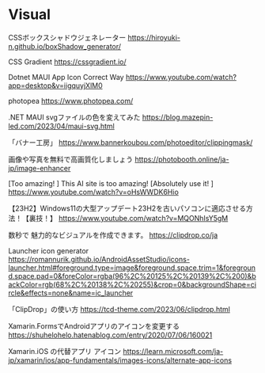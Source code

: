 # Visual
CSSボックスシャドウジェネレーター
https://hiroyuki-n.github.io/boxShadow_generator/

CSS Gradient
https://cssgradient.io/

Dotnet MAUI App Icon Correct Way
https://www.youtube.com/watch?app=desktop&v=iigquyjXlM0

photopea
https://www.photopea.com/

.NET MAUI svgファイルの色を変えてみた
https://blog.mazepin-led.com/2023/04/maui-svg.html

「バナー工房」
https://www.bannerkoubou.com/photoeditor/clippingmask/

画像や写真を無料で高画質化しましょう
https://photobooth.online/ja-jp/image-enhancer

[Too amazing! ] This AI site is too amazing! [Absolutely use it! ]
https://www.youtube.com/watch?v=oHsWWDK6Hio

【23H2】Windows11の大型アップデート23H2を古いパソコンに適応させる方法！【裏技！】 https://www.youtube.com/watch?v=MQONhIsY5gM

数秒で 魅力的なビジュアルを作成できます。 https://clipdrop.co/ja

Launcher icon generator https://romannurik.github.io/AndroidAssetStudio/icons-launcher.html#foreground.type=image&foreground.space.trim=1&foreground.space.pad=0&foreColor=rgba(96%2C%20125%2C%20139%2C%200)&backColor=rgb(68%2C%20138%2C%20255)&crop=0&backgroundShape=circle&effects=none&name=ic_launcher

「ClipDrop」の使い方 https://tcd-theme.com/2023/06/clipdrop.html

Xamarin.FormsでAndroidアプリのアイコンを変更する https://shuhelohelo.hatenablog.com/entry/2020/07/06/160021

Xamarin.iOS の代替アプリ アイコン
https://learn.microsoft.com/ja-jp/xamarin/ios/app-fundamentals/images-icons/alternate-app-icons


